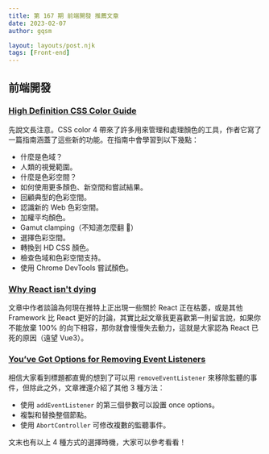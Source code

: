 ```yaml
---
title: 第 167 期 前端開發 推薦文章
date: 2023-02-07
author: gqsm

layout: layouts/post.njk
tags: [Front-end]
---
```


## 前端開發
<!-- summary -->

### [High Definition CSS Color Guide](https://developer.chrome.com/articles/high-definition-css-color-guide/)

先說文長注意。CSS color 4 帶來了許多用來管理和處理顏色的工具，作者它寫了一篇指南涵蓋了這些新的功能。在指南中會學習到以下幾點：

* 什麼是色域？
* 人類的視覺範圍。
* 什麼是色彩空間？
* 如何使用更多顏色、新空間和嘗試結果。
* 回顧典型的色彩空間。
* 認識新的 Web 色彩空間。
* 加權平均顏色。
* Gamut clamping（不知道怎麼翻 🥲）
* 選擇色彩空間。
* 轉換到 HD CSS 顏色。
* 檢查色域和色彩空間支持。
* 使用 Chrome DevTools 嘗試顏色。

<!-- summary -->

### [Why React isn't dying](https://tkdodo.eu/blog/why-react-isnt-dying)

文章中作者談論為何現在推特上正出現一些關於 React 正在枯萎，或是其他 Framework 比 React 更好的討論，其實比起文章我更喜歡第一則留言說，如果你不能放棄 100% 的向下相容，那你就會慢慢失去動力，這就是大家認為 React 已死的原因（遠望 Vue3）。

### [You’ve Got Options for Removing Event Listeners](https://www.macarthur.me/posts/options-for-removing-event-listeners)

相信大家看到標題都直覺的想到了可以用 `removeEventListener` 來移除監聽的事件，但除此之外，文章裡還介紹了其他 3 種方法：

* 使用 `addEventListener` 的第三個參數可以設置 once options。
* 複製和替換整個節點。
* 使用 `AbortController` 可修改複數的監聽事件。

文末也有以上 4 種方式的選擇時機，大家可以參考看看！
